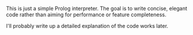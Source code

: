 This is just a simple Prolog interpreter. The goal is to write concise, elegant code rather than aiming for performance or feature completeness.

I'll probably write up a detailed explanation of the code works later.
